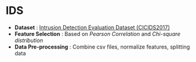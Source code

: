 # IDS
* **Dataset** : [Intrusion Detection Evaluation Dataset (CICIDS2017)](https://www.unb.ca/cic/datasets/ids-2017.html)
* **Feature Selection** : Based on *Pearson Correlation* and *Chi-square distribution*
* **Data Pre-processing** : Combine csv files, normalize features, splitting data
